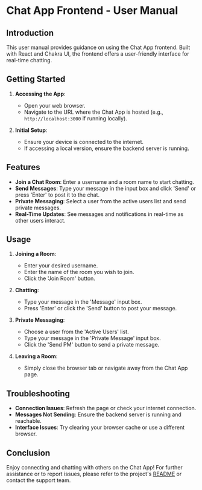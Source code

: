 # Chat App Frontend - User Manual

## Introduction

This user manual provides guidance on using the Chat App frontend. Built with React and Chakra UI, the frontend offers a user-friendly interface for real-time chatting.

## Getting Started

1. **Accessing the App**:
   - Open your web browser.
   - Navigate to the URL where the Chat App is hosted (e.g., `http://localhost:3000` if running locally).

2. **Initial Setup**:
   - Ensure your device is connected to the internet.
   - If accessing a local version, ensure the backend server is running.

## Features

- **Join a Chat Room**: Enter a username and a room name to start chatting.
- **Send Messages**: Type your message in the input box and click 'Send' or press 'Enter' to post it to the chat.
- **Private Messaging**: Select a user from the active users list and send private messages.
- **Real-Time Updates**: See messages and notifications in real-time as other users interact.

## Usage

1. **Joining a Room**:
   - Enter your desired username.
   - Enter the name of the room you wish to join.
   - Click the 'Join Room' button.

2. **Chatting**:
   - Type your message in the 'Message' input box.
   - Press 'Enter' or click the 'Send' button to post your message.

3. **Private Messaging**:
   - Choose a user from the 'Active Users' list.
   - Type your message in the 'Private Message' input box.
   - Click the 'Send PM' button to send a private message.

4. **Leaving a Room**:
   - Simply close the browser tab or navigate away from the Chat App page.

## Troubleshooting

- **Connection Issues**: Refresh the page or check your internet connection.
- **Messages Not Sending**: Ensure the backend server is running and reachable.
- **Interface Issues**: Try clearing your browser cache or use a different browser.

## Conclusion

Enjoy connecting and chatting with others on the Chat App! For further assistance or to report issues, please refer to the project's [README](README.md) or contact the support team.
